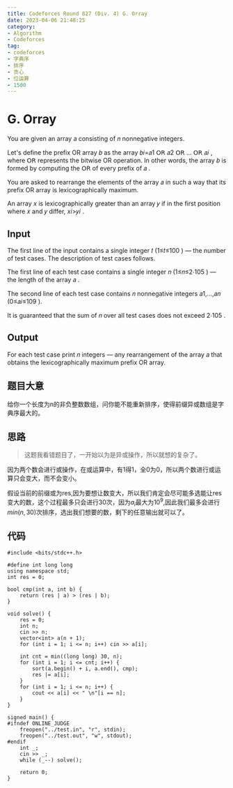 ```yaml
---
title: Codeforces Round 827 (Div. 4) G. Orray
date: 2023-04-06 21:48:25
category:
- Algorithm
- Codeforces
tag: 
- codeforces
- 字典序
- 排序
- 贪心
- 位运算
- 1500
---
```


# G. Orray

You are given an array 𝑎 consisting of 𝑛 nonnegative integers.

Let's define the prefix OR array 𝑏 as the array 𝑏𝑖=𝑎1 𝖮𝖱 𝑎2 𝖮𝖱 … 𝖮𝖱 𝑎𝑖 , where 𝖮𝖱 represents the bitwise OR operation. In other words, the array 𝑏 is formed by computing the 𝖮𝖱 of every prefix of 𝑎 .

You are asked to rearrange the elements of the array 𝑎 in such a way that its prefix OR array is lexicographically maximum.

An array 𝑥 is lexicographically greater than an array 𝑦 if in the first position where 𝑥 and 𝑦 differ, 𝑥𝑖>𝑦𝑖 .

## Input 

The first line of the input contains a single integer 𝑡 (1≤𝑡≤100 ) — the number of test cases. The description of test cases follows.

The first line of each test case contains a single integer 𝑛 (1≤𝑛≤2⋅105 ) — the length of the array 𝑎 .

The second line of each test case contains 𝑛 nonnegative integers 𝑎1,…,𝑎𝑛 (0≤𝑎𝑖≤109 ).

It is guaranteed that the sum of 𝑛 over all test cases does not exceed 2⋅105 .

## Output

 For each test case print 𝑛 integers — any rearrangement of the array 𝑎 that obtains the lexicographically maximum prefix OR array.

## 题目大意

给你一个长度为n的非负整数数组，问你能不能重新排序，使得前缀异或数组是字典序最大的。

## 思路

> 这题我看错题目了，一开始以为是异或操作，所以就想的复杂了。

因为两个数会进行或操作，在或运算中，有1得1，全0为0，所以两个数进行或运算只会变大，而不会变小。

假设当前的前缀或为res,因为要想让数变大，所以我们肯定会尽可能多选能让res变大的数，这个过程最多只会进行30次，因为$a_i$最大为$10^9$,因此我们最多会进行$min(n,30)$次排序，选出我们想要的数，剩下的任意输出就可以了。

## 代码

```shell
#include <bits/stdc++.h>

#define int long long
using namespace std;
int res = 0;

bool cmp(int a, int b) {
    return (res | a) > (res | b);
}

void solve() {
    res = 0;
    int n;
    cin >> n;
    vector<int> a(n + 1);
    for (int i = 1; i <= n; i++) cin >> a[i];

    int cnt = min((long long) 30, n);
    for (int i = 1; i <= cnt; i++) {
        sort(a.begin() + i, a.end(), cmp);
        res |= a[i];
    }
    for (int i = 1; i <= n; i++) {
        cout << a[i] << " \n"[i == n];
    }
}

signed main() {
#ifndef ONLINE_JUDGE
    freopen("../test.in", "r", stdin);
    freopen("../test.out", "w", stdout);
#endif
    int _;
    cin >> _;
    while (_--) solve();

    return 0;
}
```

